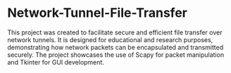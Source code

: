 # Network-Tunnel-File-Transfer
This project was created to facilitate secure and efficient file transfer over network tunnels. It is designed for educational and research purposes, demonstrating how network packets can be encapsulated and transmitted securely. The project showcases the use of Scapy for packet manipulation and Tkinter for GUI development. 
